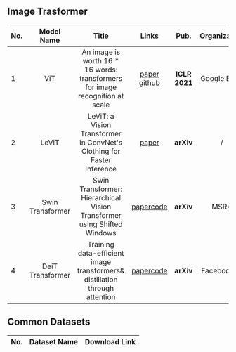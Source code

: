 ## Image Trasformer

|No.  |Model Name |Title |Links |Pub. | Organization| Release Time | 
|-----|:-----:|:-----:|:-----:|:--------:|:---:|:-------:|
|1|ViT |An image is worth 16 * 16 words: transformers for image recognition at scale |[paper]( https://arxiv.org/pdf/2010.11929.pdf) [github]( https://github.com/rwightman/pytorch-image-models) |__ICLR 2021__|Google Brain|22 Oct 2020|
|2|LeViT |LeViT: a Vision Transformer in ConvNet's Clothing for Faster Inference |[paper](https://arxiv.org/abs/2104.01136)  |__arXiv__|/|2 Apr 2021|
|3|Swin Transformer |Swin Transformer: Hierarchical Vision Transformer using Shifted Windows |[paper](https://arxiv.org/pdf/2103.14030.pdf)[code](https://github.com/microsoft/Swin-Transformer)  |__arXiv__|MSRA|25 Mar 2021|
|4|DeiT Transformer |Training data-efficient image transformers& distillation through attention |[paper](https://arxiv.org/pdf/2012.12877.pdf)[code](https://github.com/facebookresearch/deit)  |__arXiv__|Facebook AI|15 Jan 2021|











## Common Datasets
|No. |Dataset Name |Download Link|
|-----|:-----:|:-----:|
